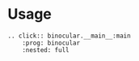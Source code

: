 # Usage

```{eval-rst}
.. click:: binocular.__main__:main
    :prog: binocular
    :nested: full
```
